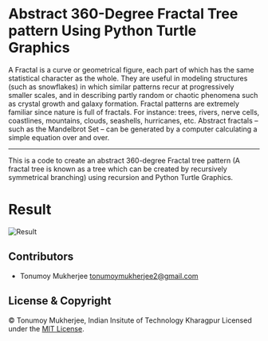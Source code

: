 # Abstract 360-Degree Fractal Tree pattern Using Python Turtle Graphics

A Fractal is a curve or geometrical figure, each part of which has the same statistical character as the whole. They are useful in modeling structures (such as snowflakes) in which similar patterns recur at progressively smaller scales, and in describing partly random or chaotic phenomena such as crystal growth and galaxy formation. Fractal patterns are extremely familiar since nature is full of fractals. For instance: trees, rivers, nerve cells, 
coastlines, mountains, clouds, seashells, hurricanes, etc. Abstract fractals – such as the Mandelbrot Set – can be generated by a computer calculating a simple equation over and over. 

***
This is a code to create an abstract 360-degree Fractal tree pattern (A fractal tree is known as a tree which can be created by recursively symmetrical branching) using recursion and Python Turtle Graphics.

# Result
![Result](https://github.com/Tonumoy/Fractal-Art/blob/master/RESULT.jpg?raw=true)

## Contributors
* Tonumoy Mukherjee tonumoymukherjee2@gmail.com

## License & Copyright
&#169; Tonumoy Mukherjee, Indian Insitute of Technology Kharagpur
Licensed under the [MIT License](LICENSE).
